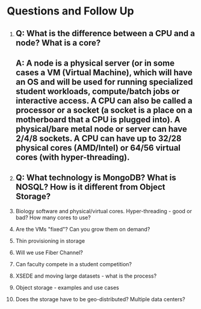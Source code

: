 # Questions and Follow Up

1) ##  Q: What is the difference between a CPU and a node? What is a core?

   ##  A: A node is a physical server (or in some cases a VM (Virtual Machine), which will have an OS and will be used for running specialized student workloads, compute/batch jobs or interactive access. A CPU can also be called a processor or a socket (a socket is a place on a motherboard that a CPU is plugged into). A physical/bare metal node or server can have 2/4/8 sockets. A CPU can have up to 32/28 physical cores (AMD/Intel) or 64/56 virtual cores (with hyper-threading).

2) ## Q: What technology is MongoDB? What is NOSQL? How is it different from Object Storage?

3) Biology software and physical/virtual cores. Hyper-threading - good or bad? How many cores to use? 

4) Are the VMs "fixed"? Can you grow them on demand?

5) Thin provisioning in storage

6) Will we use Fiber Channel?

7) Can faculty compete in a student competition?

8) XSEDE and moving large datasets - what is the process?

9) Object storage - examples and use cases

10) Does the storage have to be geo-distributed? Multiple data centers?

